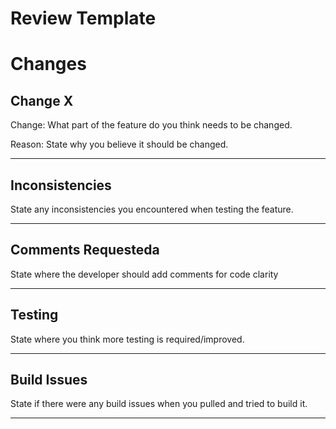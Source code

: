 # Review Template

# Changes

## Change X

Change: What part of the feature do you think needs to be changed.

Reason: State why you believe it should be changed.

---

## Inconsistencies

State any inconsistencies you encountered when testing the feature.

---

## Comments Requesteda

State where the developer should add comments for code clarity

---

## Testing

State where you think more testing is required/improved.

---

## Build Issues

State if there were any build issues when you pulled and tried to build it.

---